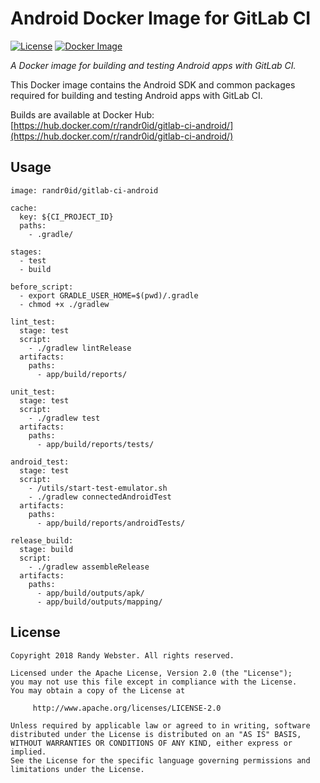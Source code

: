 # Android Docker Image for GitLab CI
[![License](http://img.shields.io/badge/License-Apache%202.0-blue.svg?style=flat)](http://www.apache.org/licenses/LICENSE-2.0) [![Docker Image](https://images.microbadger.com/badges/image/randr0id/gitlab-ci-android.svg)](https://microbadger.com/images/randr0id/gitlab-ci-android)

_A Docker image for building and testing Android apps with GitLab CI._

This Docker image contains the Android SDK and common packages required for building and testing Android apps with GitLab CI.

Builds are available at Docker Hub: [https://hub.docker.com/r/randr0id/gitlab-ci-android/](https://hub.docker.com/r/randr0id/gitlab-ci-android/)

## Usage
~~~
image: randr0id/gitlab-ci-android

cache:
  key: ${CI_PROJECT_ID}
  paths:
    - .gradle/

stages:
  - test
  - build

before_script:
  - export GRADLE_USER_HOME=$(pwd)/.gradle 
  - chmod +x ./gradlew

lint_test:
  stage: test
  script:
    - ./gradlew lintRelease
  artifacts:
    paths:
      - app/build/reports/

unit_test:
  stage: test
  script:
    - ./gradlew test
  artifacts:
    paths:
      - app/build/reports/tests/

android_test:
  stage: test
  script:
    - /utils/start-test-emulator.sh
    - ./gradlew connectedAndroidTest
  artifacts:
    paths:
      - app/build/reports/androidTests/

release_build:
  stage: build
  script:
    - ./gradlew assembleRelease
  artifacts:
    paths:
      - app/build/outputs/apk/
      - app/build/outputs/mapping/
~~~


## License
    Copyright 2018 Randy Webster. All rights reserved.

    Licensed under the Apache License, Version 2.0 (the "License");
    you may not use this file except in compliance with the License.
    You may obtain a copy of the License at

         http://www.apache.org/licenses/LICENSE-2.0

    Unless required by applicable law or agreed to in writing, software
    distributed under the License is distributed on an "AS IS" BASIS,
    WITHOUT WARRANTIES OR CONDITIONS OF ANY KIND, either express or implied.
    See the License for the specific language governing permissions and
    limitations under the License.